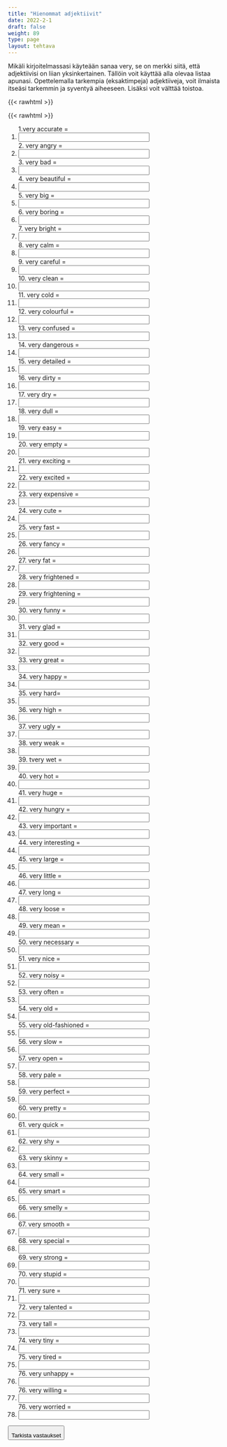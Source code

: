 ```yaml
---
title: "Hienommat adjektiivit"
date: 2022-2-1
draft: false
weight: 89
type: page
layout: tehtava
---
```


Mikäli kirjoitelmassasi käyteään sanaa very, se on merkki siitä, että adjektiivisi on liian yksinkertainen. Tällöin voit käyttää alla olevaa listaa apunasi. Opettelemalla tarkempia (eksaktimpeja) adjektiiveja, voit ilmaista itseäsi tarkemmin ja syventyä aiheeseen. Lisäksi voit välttää toistoa.

{{< rawhtml >}}

{{< rawhtml >}}
<div class="tehtava">
<form autocomplete="off">
  <ol>
  
<section>
1.very accurate = &nbsp;<br class="flex visible md:hidden lg:hidden"><li><input id="q1" type="text"/><span></span></li>
</section>
<section>
2. very angry = &nbsp;<br class="flex visible md:hidden lg:hidden"><li><input id="q2" type="text"/><span></span></li>
</section>
<section>
3. very bad = &nbsp;<br class="flex visible md:hidden lg:hidden"><li><input id="q3" type="text"/><span></span></li>
</section>
<section>
4. very beautiful = &nbsp;<br class="flex visible md:hidden lg:hidden"><li><input id="q4" type="text"/><span></span></li>
</section>
<section>
5. very big = &nbsp;<br class="flex visible md:hidden lg:hidden"><li><input id="q5" type="text"/><span></span></li>
</section>
<section>
6. very boring = &nbsp;<br class="flex visible md:hidden lg:hidden"><li><input id="q6" type="text"/><span></span></li>
</section>
<section>
7. very bright  = &nbsp;<br class="flex visible md:hidden lg:hidden"><li><input id="q7" type="text"/><span></span></li>
</section>
<section>
8. very calm = &nbsp;<br class="flex visible md:hidden lg:hidden"><li><input id="q8" type="text"/><span></span></li>
</section>
<section>
9. very careful = &nbsp;<br class="flex visible md:hidden lg:hidden"><li><input id="q9" type="text"/><span></span></li>
</section>
<section>
10. very clean = &nbsp;<br class="flex visible md:hidden lg:hidden"><li><input id="q10" type="text"/><span></span></li>
</section>
<section>
11. very cold = &nbsp;<br class="flex visible md:hidden lg:hidden"><li><input id="q11" type="text"/><span></span></li>
</section>
<section>
12. very colourful = &nbsp;<br class="flex visible md:hidden lg:hidden"><li><input id="q12" type="text"/><span></span></li>
</section>
<section>
13. very confused = &nbsp;<br class="flex visible md:hidden lg:hidden"><li><input id="q13" type="text"/><span></span></li>
</section>
<section>
14. very dangerous = &nbsp;<br class="flex visible md:hidden lg:hidden"><li><input id="q14" type="text"/><span></span></li>
</section>
<section>
15. very detailed = &nbsp;<br class="flex visible md:hidden lg:hidden"><li><input id="q15" type="text"/><span></span></li>
</section>
<section>
16. very dirty = &nbsp;<br class="flex visible md:hidden lg:hidden"><li><input id="q16" type="text"/><span></span></li>
</section>
<section>
17. very dry = &nbsp;<br class="flex visible md:hidden lg:hidden"><li><input id="q17" type="text"/><span></span></li>
</section>
<section>
18. very dull = &nbsp;<br class="flex visible md:hidden lg:hidden"><li><input id="q18" type="text"/><span></span></li>
</section>
<section>
19. very easy = &nbsp;<br class="flex visible md:hidden lg:hidden"><li><input id="q19" type="text"/><span></span></li>
</section>
<section>
20. very empty = &nbsp;<br class="flex visible md:hidden lg:hidden"><li><input id="q20" type="text"/><span></span></li>
</section>
<section>
21. very exciting = &nbsp;<br class="flex visible md:hidden lg:hidden"><li><input id="q21" type="text"/><span></span></li>
</section>
<section>
22. very excited = &nbsp;<br class="flex visible md:hidden lg:hidden"><li><input id="q22" type="text"/><span></span></li>
</section>
<section>
23. very expensive = &nbsp;<br class="flex visible md:hidden lg:hidden"><li><input id="q23" type="text"/><span></span></li>
</section>
<section>
24. very cute = &nbsp;<br class="flex visible md:hidden lg:hidden"><li><input id="q24" type="text"/><span></span></li>
</section>
<section>
25. very fast = &nbsp;<br class="flex visible md:hidden lg:hidden"><li><input id="q25" type="text"/><span></span></li>
</section>
<section>
26. very fancy = &nbsp;<br class="flex visible md:hidden lg:hidden"><li><input id="q26" type="text"/><span></span></li>
</section>
<section>
27. very fat = &nbsp;<br class="flex visible md:hidden lg:hidden"><li><input id="q27" type="text"/><span></span></li>
</section>
<section>
28. very frightened = &nbsp;<br class="flex visible md:hidden lg:hidden"><li><input id="q28" type="text"/><span></span></li>
</section>
<section>
29. very frightening = &nbsp;<br class="flex visible md:hidden lg:hidden"><li><input id="q29" type="text"/><span></span></li>
</section>
<section>
30. very funny = &nbsp;<br class="flex visible md:hidden lg:hidden"><li><input id="q30" type="text"/><span></span></li>
</section>
<section>
31. very glad = &nbsp;<br class="flex visible md:hidden lg:hidden"><li><input id="q31" type="text"/><span></span></li>
</section>
<section>
32. very good = &nbsp;<br class="flex visible md:hidden lg:hidden"><li><input id="q32" type="text"/><span></span></li>
</section>
<section>
33. very great = &nbsp;<br class="flex visible md:hidden lg:hidden"><li><input id="q33" type="text"/><span></span></li>
</section>
<section>
34. very happy = &nbsp;<br class="flex visible md:hidden lg:hidden"><li><input id="q34" type="text"/><span></span></li>
</section>
<section>
35. very hard= &nbsp;<br class="flex visible md:hidden lg:hidden"><li><input id="q35" type="text"/><span></span></li>
</section>
<section>
36. very high = &nbsp;<br class="flex visible md:hidden lg:hidden"><li><input id="q36" type="text"/><span></span></li>
</section>
<section>
37. very ugly = &nbsp;<br class="flex visible md:hidden lg:hidden"><li><input id="q37" type="text"/><span></span></li>
</section>
<section>
38. very weak = &nbsp;<br class="flex visible md:hidden lg:hidden"><li><input id="q38" type="text"/><span></span></li>
</section>
<section>
39. tvery wet = &nbsp;<br class="flex visible md:hidden lg:hidden"><li><input id="q39" type="text"/><span></span></li>
</section>
<section>
40. very hot = &nbsp;<br class="flex visible md:hidden lg:hidden"><li><input id="q40" type="text"/><span></span></li>
</section>
<section>
41. very huge = &nbsp;<br class="flex visible md:hidden lg:hidden"><li><input id="q41" type="text"/><span></span></li>
</section>
<section>
42. very hungry = &nbsp;<br class="flex visible md:hidden lg:hidden"><li><input id="q42" type="text"/><span></span></li>
</section>
<section>
43. very important = &nbsp;<br class="flex visible md:hidden lg:hidden"><li><input id="q43" type="text"/><span></span></li>
</section>
<section>
44. very interesting = &nbsp;<br class="flex visible md:hidden lg:hidden"><li><input id="q44" type="text"/><span></span></li>
</section>
<section>
45. very large = &nbsp;<br class="flex visible md:hidden lg:hidden"><li><input id="q45" type="text"/><span></span></li>
</section>
<section>
46. very little = &nbsp;<br class="flex visible md:hidden lg:hidden"><li><input id="q46" type="text"/><span></span></li>
</section>
<section>
47. very long = &nbsp;<br class="flex visible md:hidden lg:hidden"><li><input id="q47" type="text"/><span></span></li>
</section>
<section>
48. very loose = &nbsp;<br class="flex visible md:hidden lg:hidden"><li><input id="q48" type="text"/><span></span></li>
</section>
<section>
49. very mean = &nbsp;<br class="flex visible md:hidden lg:hidden"><li><input id="q49" type="text"/><span></span></li>
</section>
<section>
50. very necessary = &nbsp;<br class="flex visible md:hidden lg:hidden"><li><input id="q50" type="text"/><span></span></li>
</section>
<section>
51. very nice = &nbsp;<br class="flex visible md:hidden lg:hidden"><li><input id="q51" type="text"/><span></span></li>
</section>
<section>
52. very noisy = &nbsp;<br class="flex visible md:hidden lg:hidden"><li><input id="q52" type="text"/><span></span></li>
</section>
<section>
53. very often = &nbsp;<br class="flex visible md:hidden lg:hidden"><li><input id="q53" type="text"/><span></span></li>
</section>
<section>
54. very old = &nbsp;<br class="flex visible md:hidden lg:hidden"><li><input id="q54" type="text"/><span></span></li>
</section>
<section>
55. very old-fashioned = &nbsp;<br class="flex visible md:hidden lg:hidden"><li><input id="q55" type="text"/><span></span></li>
</section>
<section>
56. very slow = &nbsp;<br class="flex visible md:hidden lg:hidden"><li><input id="q56" type="text"/><span></span></li>
</section>
<section>
57. very open = &nbsp;<br class="flex visible md:hidden lg:hidden"><li><input id="q57" type="text"/><span></span></li>
</section>
<section>
58. very pale = &nbsp;<br class="flex visible md:hidden lg:hidden"><li><input id="q58" type="text"/><span></span></li>
</section>
<section>
59. very perfect = &nbsp;<br class="flex visible md:hidden lg:hidden"><li><input id="q59" type="text"/><span></span></li>
</section>
<section>
60. very pretty = &nbsp;<br class="flex visible md:hidden lg:hidden"><li><input id="q60" type="text"/><span></span></li>
</section>
<section>
61. very quick = &nbsp;<br class="flex visible md:hidden lg:hidden"><li><input id="q61" type="text"/><span></span></li>
</section>
<section>
62. very shy = &nbsp;<br class="flex visible md:hidden lg:hidden"><li><input id="q62" type="text"/><span></span></li>
</section>
<section>
63. very skinny = &nbsp;<br class="flex visible md:hidden lg:hidden"><li><input id="q63" type="text"/><span></span></li>
</section>
<section>
64. very small = &nbsp;<br class="flex visible md:hidden lg:hidden"><li><input id="q64" type="text"/><span></span></li>
</section>
<section>
65. very smart = &nbsp;<br class="flex visible md:hidden lg:hidden"><li><input id="q65" type="text"/><span></span></li>
</section>
<section>
66. very smelly = &nbsp;<br class="flex visible md:hidden lg:hidden"><li><input id="q66" type="text"/><span></span></li>
</section>
<section>
67. very smooth = &nbsp;<br class="flex visible md:hidden lg:hidden"><li><input id="q67" type="text"/><span></span></li>
</section>
<section>
68. very special = &nbsp;<br class="flex visible md:hidden lg:hidden"><li><input id="q68" type="text"/><span></span></li>
</section>
<section>
69. very strong = &nbsp;<br class="flex visible md:hidden lg:hidden"><li><input id="q69" type="text"/><span></span></li>
</section>
<section>
70. very stupid = &nbsp;<br class="flex visible md:hidden lg:hidden"><li><input id="q70" type="text"/><span></span></li>
</section>
<section>
71. very sure = &nbsp;<br class="flex visible md:hidden lg:hidden"><li><input id="q71" type="text"/><span></span></li>
</section>
<section>
72. very talented = &nbsp;<br class="flex visible md:hidden lg:hidden"><li><input id="q72" type="text"/><span></span></li>
</section>
<section>
73. very tall = &nbsp;<br class="flex visible md:hidden lg:hidden"><li><input id="q73" type="text"/><span></span></li>
</section>
<section>
74. very tiny = &nbsp;<br class="flex visible md:hidden lg:hidden"><li><input id="q74" type="text"/><span></span></li>
</section>
<section>
75. very tired = &nbsp;<br class="flex visible md:hidden lg:hidden"><li><input id="q75" type="text"/><span></span></li>
</section>
<section>
76. very unhappy = &nbsp;<br class="flex visible md:hidden lg:hidden"><li><input id="q76" type="text"/><span></span></li>
</section>
<section>
76. very willing = &nbsp;<br class="flex visible md:hidden lg:hidden"><li><input id="q77" type="text"/><span></span></li>
</section>
<section>
76. very worried = &nbsp;<br class="flex visible md:hidden lg:hidden"><li><input id="q78" type="text"/><span></span></li>
</section>

</ol>
  
 <link rel="stylesheet" type="text/css" href="/css/kirjoita1.css"/>

<div id="buttonWrapper">
  <button type="submit" style="padding-top:1em;">Tarkista vastaukset</button>
</div>

</form>
</div>


<script>
var answers = {
"q1": ["sweltering"],
"q2": ["colossal"],
"q3": ["starving"],
"q4": ["crucial"],
"q5": ["captivating"],
"q6": ["huge"],
"q7": ["tiny"],
"q8": ["lengthy/extensive"],
"q9": ["slack"],
"q10": ["cruel"],
"q11": ["essential"],
"q12": ["kind"],
"q13": ["deafening"],
"q14": ["frequent","frequently"],
"q15": ["ancient"],
"q16": ["archaic"],
"q17": ["sluggish"],
"q18": ["transparent"],
"q19": ["ashen"],
"q20": ["flawless"],
"q21": ["beautiful"],
"q22": ["rapid"],
"q23": ["timid"],
"q24": ["skeletal"],
"q25": ["petite"],
"q26": ["intelligent"],
"q27": ["reeking","pungent"],
"q28": ["sleek"],
"q29": ["exceptional"],
"q30": ["forceful"],
"q31": ["idiotic"],
"q32": ["certain"],
"q33": ["gifted"],
"q34": ["towering"],
"q35": ["miniscule"],
"q36": ["exhausted"],
"q37": ["miserable"],
"q38": ["eager"],
"q39": ["distressed"],
"q40": ["exact","precise"],
"q41": ["furious"],
"q42": ["awful"],
"q43": ["gorgeous"],
"q44": ["massive"],
"q45": ["dull"],
"q46": ["luminous"],
"q47": ["serene"],
"q48": ["cautious"],
"q49": ["spotless","tidy","pure"],
"q50": ["freezing"],
"q51": ["vibrant"],
"q52": ["perplexed"],
"q53": ["perilous"],
"q54": ["meticulous"],
"q55": ["filthy"],
"q56": ["arid"],
"q57": ["tedious"],
"q58": ["effortless"],
"q59": ["desolate"],
"q60": ["thrilling"],
"q61": ["thrilled","exhilarated"],
"q62": ["costly"],
"q63": ["adorable"],
"q64": ["swift"],
"q65": ["lavish"],
"q66": ["obese"],
"q67": ["alarmed"],
"q68": ["terrifying"],
"q69": ["hilarious"],
"q70": ["delighted","overjoyed"],
"q71": ["excellent","superb"],
"q72": ["terrific"],
"q73": ["ecstatic"],
"q74": ["difficult"],
"q75": ["soaring"],
"q76": ["hideous"],
"q77": ["frail","feeble"],
"q78": ["soaked"],
  
  };

function markAnswers() {
  $("input[type='text']").each(function() {
    console.log($.inArray(this.value, answers[this.id]));
    if ($.inArray(this.value.trim(), answers[this.id]) === -1) {
      $(this).parent()[0].setAttribute("class", "vaarin");
    } else {
      $(this).parent()[0].setAttribute("class", "oikein");
    }
  })
}

$("form").on("submit", function(e) {
  e.preventDefault();
  markAnswers();
});
</script>

<style>
.tehtava input[type="text"] {
    width: 300px;
    text-align: left;
}
</style>
</rawhtml>